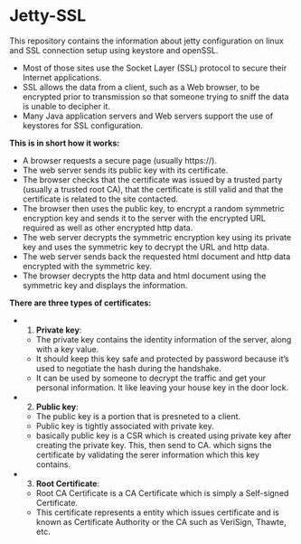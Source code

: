# Jetty-SSL
This repository contains the information about jetty configuration on linux and SSL connection setup using keystore and openSSL.

- Most of those sites use the Socket Layer (SSL) protocol to secure their Internet applications. 
- SSL allows the data from a client, such as a Web browser, to be encrypted prior to transmission so that someone trying to sniff the data is unable to decipher it.
- Many Java application servers and Web servers support the use of keystores for SSL configuration.

**This is in short how it works:**

 - A browser requests a secure page (usually https://).
 - The web server sends its public key with its certificate.
 - The browser checks that the certificate was issued by a trusted party (usually a trusted root CA), that the certificate is still    valid and that the certificate is related to the site contacted.
 - The browser then uses the public key, to encrypt a random symmetric encryption key and sends it to the server with the encrypted URL required as well as other encrypted http data.
 - The web server decrypts the symmetric encryption key using its private key and uses the symmetric key to decrypt the URL and http data.
 - The web server sends back the requested html document and http data encrypted with the symmetric key.
 - The browser decrypts the http data and html document using the symmetric key and displays the information.
 
 
**There are three types of certificates:**
 
 - 1. **Private key**: 
   - The private key contains the identity information of the server, along with a key value. 
   - It should keep this key safe and protected by password because it’s used to negotiate the hash during the handshake.
   - It can be used by someone to decrypt the traffic and get your personal information. It like leaving your house key in the door lock.
 - 2. **Public key**: 
   - The public key is a portion that is presneted to a client. 
   - Public key is tightly associated with private key.
   - basically public key is a CSR which is created using private key after creating the private key. This, then send to CA. which signs the certificate by validating the serer information which this key contains.
 - 3. **Root Certificate**:
   - Root CA Certificate is a CA Certificate which is simply a Self-signed Certificate. 
   - This certificate represents a entity which issues certificate and is known as Certificate Authority or the CA such as VeriSign, Thawte, etc.
  
